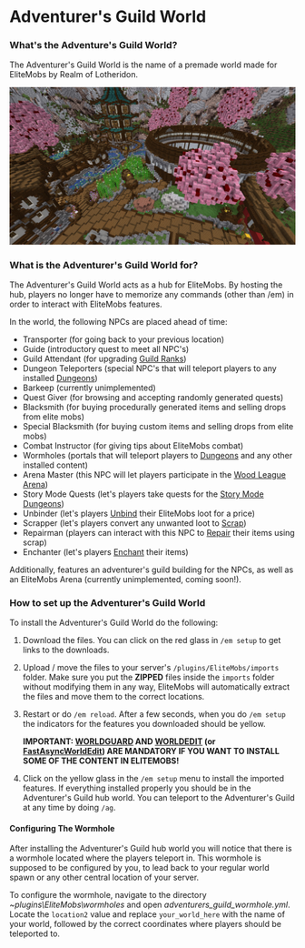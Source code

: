 # Adventurer's Guild World

### What's the Adventure's Guild World?

The Adventurer's Guild World is the name of a premade world made for EliteMobs by Realm of Lotheridon.

![ag_pic_1.jpg](../../../img/wiki/ag_pic_1.jpg)

### What is the Adventurer's Guild World for?

The Adventurer's Guild World acts as a hub for EliteMobs. By hosting the hub, players no longer have to memorize any commands (other than /em) in order to interact with EliteMobs features.

In the world, the following NPCs are placed ahead of time:

- Transporter (for going back to your previous location)
- Guide (introductory quest to meet all NPC's)
- Guild Attendant (for upgrading [Guild Ranks]($language$/elitemobs/understanding_the_basics_of_elitemobs.md%step-2:-discovering-the-economy))
- Dungeon Teleporters (special NPC's that will teleport players to any installed [Dungeons]($language$/elitemobs/dungeons.md))
- Barkeep (currently unimplemented)
- Quest Giver (for browsing and accepting randomly generated quests)
- Blacksmith (for buying procedurally generated items and selling drops from elite mobs)
- Special Blacksmith (for buying custom items and selling drops from elite mobs)
- Combat Instructor (for giving tips about EliteMobs combat)
- Wormholes (portals that will teleport players to [Dungeons]($language$elitemobs/dungeons.md) and any other installed content)
- Arena Master (this NPC will let players participate in the [Wood League Arena]($language$elitemobs/understanding_the_basics_of_elitemobs.md%arenas))
- Story Mode Quests (let's players take quests for the [Story Mode Dungeons](www.magmaguy.com))
- Unbinder (let's players [Unbind]($language$/elitemobs/item_upgrade_system.md%unbinding-items) their EliteMobs loot for a price)
- Scrapper (let's players convert any unwanted loot to [Scrap]($language$/elitemobs/item_upgrade_system.md%scrapping-items))
- Repairman (players can interact with this NPC to [Repair]($language$/elitemobs/item_upgrade_system.md%repairing-elite-items) their items using scrap)
- Enchanter (let's players [Enchant]($language$/elitemobs/item_upgrade_system.md%enchanting-elite-items) their items)

Additionally, features an adventurer's guild building for the NPCs, as well as an EliteMobs Arena (currently unimplemented, coming soon!).

### How to set up the Adventurer's Guild World

To install the Adventurer's Guild World do the following:

1. Download the files. You can click on the red glass in `/em setup` to get links to the downloads.

2. Upload / move the files to your server's `/plugins/EliteMobs/imports` folder. Make sure you put the **ZIPPED** files inside the `imports` folder without modifying them in any way, EliteMobs will automatically extract the files and move them to the correct locations.

3. Restart or do `/em reload`. After a few seconds, when you do `/em setup` the indicators for the features you downloaded should be yellow.


   **IMPORTANT: [WORLDGUARD](https://dev.bukkit.org/projects/worldguard) AND [WORLDEDIT](https://dev.bukkit.org/projects/worldedit) (or [FastAsyncWorldEdit](https://www.spigotmc.org/resources/fastasyncworldedit.13932/)) ARE MANDATORY IF YOU WANT TO INSTALL SOME OF THE CONTENT IN ELITEMOBS!**

4. Click on the yellow glass in the `/em setup` menu to install the imported features. If everything installed properly you should be in the Adventurer's Guild hub world. You can teleport to the Adventurer's Guild at any time by doing `/ag`.

#### Configuring The Wormhole

After installing the Adventurer's Guild hub world you will notice that there is a wormhole located where the players teleport in. This wormhole is supposed to be configured by you, to lead back to your regular world spawn or any other central location of your server.

To configure the wormhole, navigate to the directory *~plugins\EliteMobs\wormholes* and open *adventurers_guild_wormhole.yml*. Locate the `location2` value and replace `your_world_here` with the name of your world, followed by the correct coordinates where players should be teleported to.